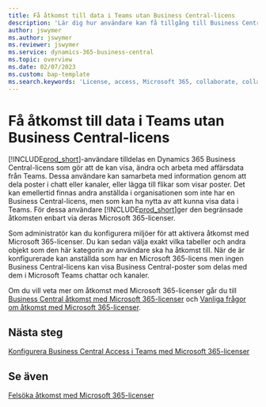 ```yaml
---
title: Få åtkomst till data i Teams utan Business Central-licens
description: 'Lär dig hur användare kan få tillgång till Business Central-data i Microsoft Teams chattar och kanaler endast med en Microsoft 365-licens, men ingen Business Central-licens.'
author: jswymer
ms.author: jswymer
ms.reviewer: jswymer
ms.service: dynamics-365-business-central
ms.topic: overview
ms.date: 02/07/2023
ms.custom: bap-template
ms.search.keywords: 'License, access, Microsoft 365, collaborate, collaboration, Teams, Microsoft Teams'
---
```


# <a name="access-data-in-teams-without-business-central-license"></a>Få åtkomst till data i Teams utan Business Central-licens

[!INCLUDE[prod_short](includes/prod_short.md)]-användare tilldelas en Dynamics 365 Business Central-licens som gör att de kan visa, ändra och arbeta med affärsdata från Teams. Dessa användare kan samarbeta med information genom att dela poster i chatt eller kanaler, eller lägga till flikar som visar poster. Det kan emellertid finnas andra anställda i organisationen som inte har en Business Central-licens, men som kan ha nytta av att kunna visa data i Teams. För dessa användare [!INCLUDE[prod_short](includes/prod_short.md)]ger den begränsade åtkomsten enbart via deras Microsoft 365-licenser.  

Som administratör kan du konfigurera miljöer för att aktivera åtkomst med  Microsoft 365-licenser. Du kan sedan välja exakt vilka tabeller och andra objekt som den här kategorin av användare ska ha åtkomst till. När de är konfigurerade kan anställda som har en Microsoft 365-licens men ingen Business Central-licens kan visa Business Central-poster som delas med dem i Microsoft Teams chattar och kanaler.

Om du vill veta mer om åtkomst med Microsoft 365-licenser går du till [Business Central åtkomst med Microsoft 365-licenser](admin-access-with-m365-license.md) och [Vanliga frågor om åtkomst med Microsoft 365-licenser](admin-access-with-m365-license-faq.md).

## <a name="next-steps"></a>Nästa steg

[Konfigurera Business Central Access i Teams med Microsoft 365-licenser](admin-access-with-m365-license-setup.md)  

## <a name="see-also"></a>Se även

[Felsöka åtkomst med Microsoft 365-licenser](admin-access-with-m365-license-troubleshooting.md)  
